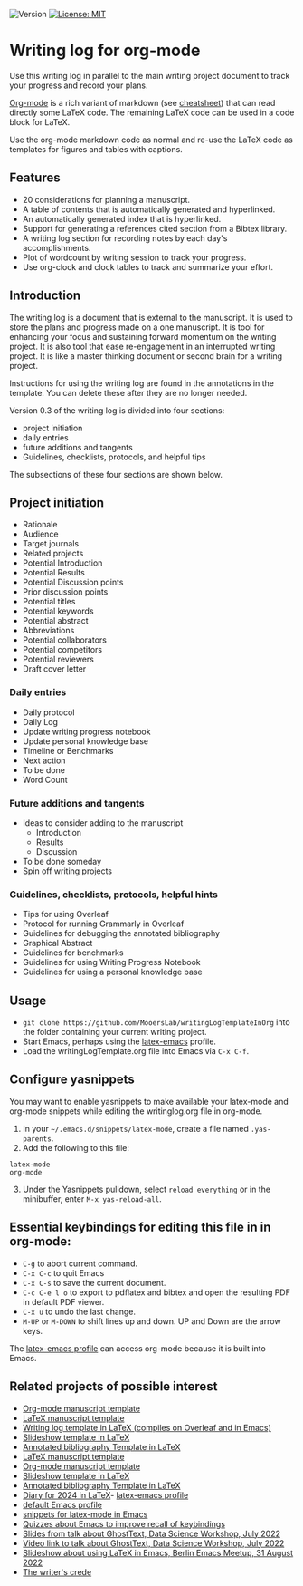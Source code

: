 ![Version](https://img.shields.io/static/v1?label=writingLogTemplateOrg&message=0.3&color=brightcolor)
[![License: MIT](https://img.shields.io/badge/License-MIT-blue.svg)](https://opensource.org/licenses/MIT)


# Writing log for org-mode

Use this writing log in parallel to the main writing project document to track your progress and record your plans.

[Org-mode](https://orgmode.org/) is a rich variant of markdown (see [cheatsheet](https://devhints.io/org-mode)) that can read directly some LaTeX code.
The remaining LaTeX code can be used in a code block for LaTeX.

Use the org-mode markdown code as normal and re-use the LaTeX code as templates for figures and tables with captions.


## Features

- 20 considerations for planning a manuscript.
- A table of contents that is automatically generated and hyperlinked.
- An automatically generated index that is hyperlinked.
- Support for generating a references cited section from a Bibtex library.
- A writing log section for recording notes by each day's accomplishments.
- Plot of wordcount by writing session to track your progress.
- Use org-clock and clock tables to track and summarize your effort.


## Introduction

The writing log is a document that is external to the manuscript.
It is used to store the plans and progress made on a one manuscript.
It is tool for enhancing your focus and sustaining forward momentum on the writing project.
It is also tool that ease re-engagement in an interrupted writing project.
It is like a master thinking document or second brain for a writing project.

Instructions for using the writing log are found in the annotations in the template.
You can delete these after they are no longer needed.

Version 0.3 of the writing log is divided into four sections: 

- project initiation
- daily entries
- future additions and tangents
- Guidelines, checklists, protocols, and helpful tips

The subsections of these four sections are shown below.

## Project initiation

- Rationale
- Audience
- Target journals
- Related projects
- Potential Introduction
- Potential Results
- Potential Discussion points
- Prior discussion points
- Potential titles
- Potential keywords
- Potential abstract
- Abbreviations
- Potential collaborators
- Potential competitors
- Potential reviewers
- Draft cover letter

### Daily entries

- Daily protocol
- Daily Log
- Update writing progress notebook
- Update personal knowledge base
- Timeline or Benchmarks
- Next action
- To be done
- Word Count


### Future additions and tangents

- Ideas to consider adding to the manuscript
  + Introduction
  + Results
  + Discussion
- To be done someday
- Spin off writing projects


### Guidelines, checklists, protocols, helpful hints
 
- Tips for using Overleaf
- Protocol for running Grammarly in Overleaf
- Guidelines for debugging the annotated bibliography
- Graphical Abstract
- Guidelines for benchmarks
- Guidelines for using Writing Progress Notebook
- Guidelines for using a personal knowledge base

## Usage

- `git clone https://github.com/MooersLab/writingLogTemplateInOrg` into the folder containing your current writing project.
- Start Emacs, perhaps using the [latex-emacs](https://github.com/MooersLab/latex-emacs) profile.
- Load the writingLogTemplate.org file into Emacs via `C-x C-f`. 

## Configure yasnippets

You may want to enable yasnippets to make available your latex-mode and org-mode snippets while editing the writinglog.org file in org-mode.

1. In your `~/.emacs.d/snippets/latex-mode`, create a file named `.yas-parents`.
2. Add the following to this file:

```elisp
latex-mode
org-mode
```
3. Under the Yasnippets pulldown, select `reload everything` or in the minibuffer, enter `M-x yas-reload-all`.
 

## Essential keybindings for editing this file in in org-mode:
  + `C-g` to abort current command.
  + `C-x C-c` to quit Emacs
  + `C-x C-s` to save the current document.
  + `C-c C-e l o` to export to pdflatex and bibtex and open the resulting PDF in default PDF viewer.
  + `C-x u` to undo the last change.
  + `M-UP` or `M-DOWN` to shift lines up and down. UP and Down are the arrow keys.

The [latex-emacs profile](https://github.com/MooersLab/latex-emacs) can access org-mode because it is built into Emacs.

## Related projects of possible interest

- [Org-mode manuscript template](https://github.com/MooersLab/manuscriptInOrg)
- [LaTeX manuscript template](https://github.com/MooersLab/manuscriptInLaTeX)
- [Writing log template in LaTeX (compiles on Overleaf and in Emacs)](https://github.com/MooersLab/writingLogTemplate)
- [Slideshow template in LaTeX](https://github.com/MooersLab/slideshowTemplateLaTeX)
- [Annotated bibliography Template in LaTeX](https://github.com/MooersLab/annotatedBibliography)
- [LaTeX manuscript template](https://github.com/MooersLab/manuscriptInLaTeX/edit/main/README.md)
- [Org-mode manuscript template](https://github.com/MooersLab/manuscriptInOrg/edit/main/README.md)
- [Slideshow template in LaTeX](https://github.com/MooersLab/slideshowTemplateLaTeX)
- [Annotated bibliography Template in LaTeX](https://github.com/MooersLab/annotatedBibliography)
- [Diary for 2024 in LaTeX](https://github.com/MooersLab/diary2024inLaTeX)- [latex-emacs profile](https://github.com/MooersLab/latex-emacs)
- [default Emacs profile](https://github.com/MooersLab/configorg)
- [snippets for latex-mode in Emacs](https://github.com/MooersLab/snippet-latex-mode)
- [Quizzes about Emacs to improve recall of keybindings](https://github.com/MooersLab/qemacs)
- [Slides from talk about GhostText, Data Science Workshop, July 2022](https://github.com/MooersLab/DSW22ghosttext)
- [Video link to talk about GhostText, Data Science Workshop, July 2022](https://mediasite.ouhsc.edu/Mediasite/Channel/python/watch/4da0872f028c4255ae12935655e911321d)
- [Slideshow about using LaTeX in Emacs, Berlin Emacs Meetup, 31 August 2022](https://github.com/MooersLab/BerlinEmacsAugust2022)
- [The writer's crede](https://github.com/MooersLab/thewriterslaw)

